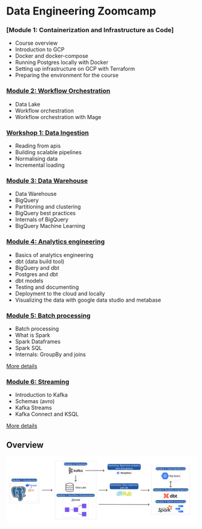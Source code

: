 # Data Engineering Zoomcamp

### [Module 1: Containerization and Infrastructure as Code]

* Course overview
* Introduction to GCP
* Docker and docker-compose
* Running Postgres locally with Docker
* Setting up infrastructure on GCP with Terraform
* Preparing the environment for the course



### [Module 2: Workflow Orchestration](02-workflow-orchestration/)

* Data Lake
* Workflow orchestration
* Workflow orchestration with Mage



### [Workshop 1: Data Ingestion](cohorts/2024/workshops/dlt.md)

* Reading from apis
* Building scalable pipelines
* Normalising data
* Incremental loading




### [Module 3: Data Warehouse](03-data-warehouse/)

* Data Warehouse
* BigQuery
* Partitioning and clustering
* BigQuery best practices
* Internals of BigQuery
* BigQuery Machine Learning



### [Module 4: Analytics engineering](04-analytics-engineering/)

* Basics of analytics engineering
* dbt (data build tool)
* BigQuery and dbt
* Postgres and dbt
* dbt models
* Testing and documenting
* Deployment to the cloud and locally
* Visualizing the data with google data studio and metabase




### [Module 5: Batch processing](05-batch/)

* Batch processing
* What is Spark
* Spark Dataframes
* Spark SQL
* Internals: GroupBy and joins

[More details](05-batch/)

### [Module 6: Streaming](06-streaming/)

* Introduction to Kafka
* Schemas (avro)
* Kafka Streams
* Kafka Connect and KSQL

[More details](06-streaming/)


## Overview

<img src="https://github.com/DataTalksClub/data-engineering-zoomcamp/blob/main/images/architecture/arch_v3_workshops.jpg" />


